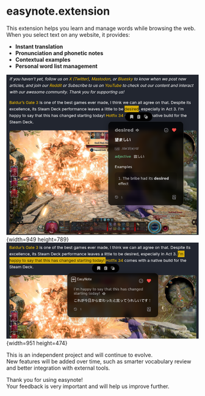 # easynote.extension

This extension helps you learn and manage words while browsing the web.  
When you select text on any website, it provides:

- **Instant translation**  
- **Pronunciation and phonetic notes**  
- **Contextual examples**  
- **Personal word list management**

![Screenshot](resources/screenshort_1.png){width=949 height=789}
![Screenshot](resources/screenshort_2.png){width=951 height=474}

This is an independent project and will continue to evolve.  
New features will be added over time, such as smarter vocabulary review and better integration with external tools.  

Thank you for using easynote!  
Your feedback is very important and will help us improve further.

